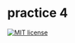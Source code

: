 # practice 4

[![MIT license](https://img.shields.io/badge/license-MIT-blue.svg)](https://github.com/Mervap/Fp-homework/blob/master/practice4/LICENSE)
